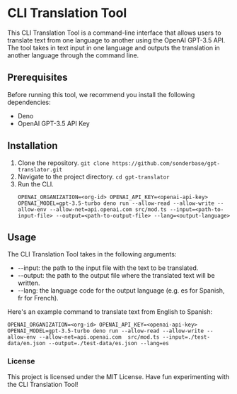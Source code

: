 # CLI Translation Tool

This CLI Translation Tool is a command-line interface that allows users to translate text from one language to another using the OpenAI GPT-3.5 API. The tool takes in text input in one language and outputs the translation in another language through the command line.

## Prerequisites

Before running this tool, we recommend you install the following dependencies:

- Deno
- OpenAI GPT-3.5 API Key

## Installation

1. Clone the repository.
   `git clone https://github.com/sonderbase/gpt-translator.git`
2. Navigate to the project directory.
   `cd gpt-translator`
3. Run the CLI.
   ```
   OPENAI_ORGANIZATION=<org-id> OPENAI_API_KEY=<openai-api-key> OPENAI_MODEL=gpt-3.5-turbo deno run --allow-read --allow-write --allow-env --allow-net=api.openai.com src/mod.ts --input=<path-to-input-file> --output=<path-to-output-file> --lang=<output-language>
   ```

## Usage

The CLI Translation Tool takes in the following arguments:

- --input: the path to the input file with the text to be translated.
- --output: the path to the output file where the translated text will be written.
- --lang: the language code for the output language (e.g. es for Spanish, fr for French).

Here's an example command to translate text from English to Spanish:

```
OPENAI_ORGANIZATION=<org-id> OPENAI_API_KEY=<openai-api-key> OPENAI_MODEL=gpt-3.5-turbo deno run --allow-read --allow-write --allow-env --allow-net=api.openai.com  src/mod.ts --input=./test-data/en.json --output=./test-data/es.json --lang=es
```

### License

This project is licensed under the MIT License. Have fun experimenting with the CLI Translation Tool!
